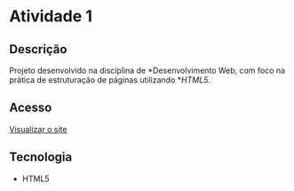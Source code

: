 # Atividade 1

## Descrição  
Projeto desenvolvido na disciplina de *Desenvolvimento Web, com foco na prática de estruturação de páginas utilizando **HTML5*.  

## Acesso  
[Visualizar o site](https://deboraliah.github.io/Atividade1/)  

## Tecnologia  
- HTML5

